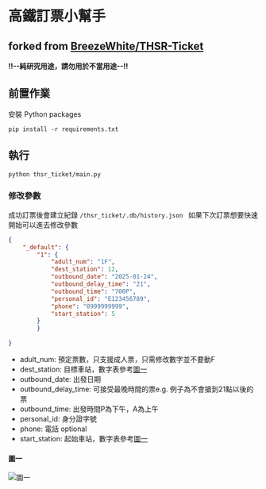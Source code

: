 # 高鐵訂票小幫手
## forked from [BreezeWhite/THSR-Ticket](https://github.com/BreezeWhite/THSR-Ticket)

**!!--純研究用途，請勿用於不當用途--!!**

## 前置作業

安裝 Python packages 
```
pip install -r requirements.txt
```

## 執行

```bash
python thsr_ticket/main.py
```

### 修改參數

成功訂票後會建立紀錄 `/thsr_ticket/.db/history.json ` 如果下次訂票想要快速開始可以進去修改參數
```json
{
    "_default": {
        "1": {
            "adult_num": "1F",
            "dest_station": 12,
            "outbound_date": "2025-01-24",
            "outbound_delay_time": "21",
            "outbound_time": "700P",
            "personal_id": "E123456789",
            "phone": "0999999999",
            "start_station": 5
        }
        }
    
}
```

- adult_num: 預定票數，只支援成人票，只需修改數字並不要動F
- dest_station: 目標車站，數字表參考[圖一](#圖一)
- outbound_date: 出發日期
- outbound_delay_time: 可接受最晚時間的票e.g. 例子為不會搶到21點以後的票
- outbound_time: 出發時間P為下午，A為上午
- personal_id: 身分證字號
- phone: 電話 optional
- start_station: 起始車站，數字表參考[圖一](#圖一)


#### 圖一
![圖一](station.png "圖一")

